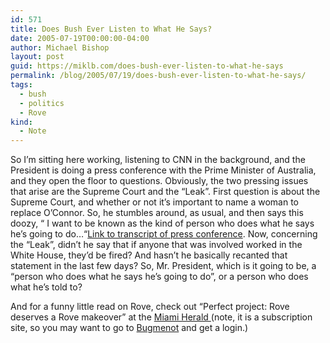 ```yaml
---
id: 571
title: Does Bush Ever Listen to What He Says?
date: 2005-07-19T00:00:00-04:00
author: Michael Bishop
layout: post
guid: https://miklb.com/does-bush-ever-listen-to-what-he-says
permalink: /blog/2005/07/19/does-bush-ever-listen-to-what-he-says/
tags:
  - bush
  - politics
  - Rove
kind:
  - Note
---
```

<p>So I’m sitting here working, listening to CNN in the background, and the President is doing a press conference with the Prime Minister of Australia, and they open the floor to questions.  Obviously, the two pressing issues that arise are the Supreme Court and the “Leak”.  First question is about the Supreme Court, and whether or not it’s important to name a woman to replace O’Connor.  So, he stumbles around, as usual, and then says this doozy, “ I want to be known as the kind of person who does what he says he’s going to do…“<a href="http://www.whitehouse.gov/news/releases/2005/07/20050719.html">Link to transcript of press conference</a>.
Now, concerning the “Leak”, didn’t he say that if anyone that was involved worked in  the White House, they’d be fired? And hasn’t he basically recanted that statement in the last few days? So, Mr. President, which is it going to be, a “person who does what he says he’s going to do”, or a person who does what he’s told to?</p>

<p>And for a funny little read on Rove,  check out “Perfect project: Rove deserves a Rove makeover” at the <a href="http://www.miami.com/mld/miamiherald/12165077.htm">Miami Herald </a> (note, it is a subscription site, so you may want to go to <a href="http://www.bugmenot.com/view.php?url=www.miamiherald.com">Bugmenot</a> and get a login.)</p>